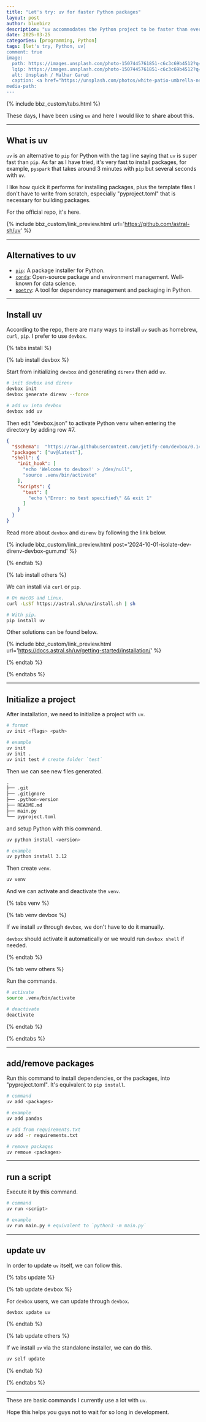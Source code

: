 ```yaml
---
title: "Let's try: uv for faster Python packages"
layout: post
author: bluebirz
description: "uv accommodates the Python project to be faster than ever"
date: 2025-03-25
categories: [programming, Python]
tags: [let's try, Python, uv]
comment: true
image:
  path: https://images.unsplash.com/photo-1507445761851-c6c3c69b4512?q=80&w=1786&auto=format&fit=crop&ixlib=rb-4.0.3&ixid=M3wxMjA3fDB8MHxwaG90by1wYWdlfHx8fGVufDB8fHx8fA%3D%3D
  lqip: https://images.unsplash.com/photo-1507445761851-c6c3c69b4512?q=10&w=1786&auto=format&fit=crop&ixlib=rb-4.0.3&ixid=M3wxMjA3fDB8MHxwaG90by1wYWdlfHx8fGVufDB8fHx8fA%3D%3D
  alt: Unsplash / Malhar Garud
  caption: <a href="https://unsplash.com/photos/white-patio-umbrella-near-body-of-water-Zj8JwP3M3Do">Unsplash / Malhar Garud</a>
media-path: 
---
```


{% include bbz_custom/tabs.html %}

These days, I have been using `uv` and here I would like to share about this.

---

## What is uv

`uv` is an alternative to `pip` for Python with the tag line saying that `uv` is super fast than `pip`. As far as I have tried, it's very fast to install packages, for example, `pyspark` that takes around 3 minutes with `pip` but several seconds with `uv`.

I like how quick it performs for installing packages, plus the template files I don't have to write from scratch, especially "pyproject.toml" that is necessary for building packages.

For the official repo, it's here.

{% include bbz_custom/link_preview.html url='<https://github.com/astral-sh/uv>' %}

---

## Alternatives to uv

- [`pip`](https://github.com/pypa/pip): A package installer for Python.
- [`conda`](https://www.anaconda.com/download): Open-source package and environment management. Well-known for data science.
- [`poetry`](https://python-poetry.org/): A tool for dependency management and packaging in Python.

---

## Install uv

According to the repo, there are many ways to install `uv` such as homebrew, `curl`, `pip`. I prefer to use `devbox`.

{% tabs install %}

{% tab install devbox %}

Start from initializing `devbox` and generating `direnv` then add `uv`.

```sh
# init devbox and direnv
devbox init
devbox generate direnv --force

# add uv into devbox
devbox add uv
```

Then edit "devbox.json" to activate Python venv when entering the directory by adding row #7.

```json
{
  "$schema":  "https://raw.githubusercontent.com/jetify-com/devbox/0.14.0/.schema/devbox.schema.json",
  "packages": ["uv@latest"],
  "shell": {
    "init_hook": [
      "echo 'Welcome to devbox!' > /dev/null",
      "source .venv/bin/activate"
    ],
    "scripts": {
      "test": [
        "echo \"Error: no test specified\" && exit 1"
      ]
    }
  }
}
```
  
Read more about `devbox` and `direnv` by following the link below.

{% include bbz_custom/link_preview.html post='2024-10-01-isolate-dev-direnv-devbox-gum.md' %}

{% endtab %}

{% tab install others %}

We can install via `curl` or `pip`.

```sh
# On macOS and Linux.
curl -LsSf https://astral.sh/uv/install.sh | sh

# With pip.
pip install uv
```

Other solutions can be found below.

{% include bbz_custom/link_preview.html url='<https://docs.astral.sh/uv/getting-started/installation/>' %}

{% endtab %}

{% endtabs %}

---

## Initialize a project

After installation, we need to initialize a project with `uv`.

```sh
# format
uv init <flags> <path>

# example
uv init
uv init .
uv init test # create folder `test`
```

Then we can see new files generated.

```md
.
├── .git
├── .gitignore
├── .python-version
├── README.md
├── main.py
└── pyproject.toml
```

and setup Python with this command.

```sh
uv python install <version>

# example
uv python install 3.12
```

Then create `venv`.

```sh
uv venv
```

And we can activate and deactivate the `venv`.

{% tabs venv %}

{% tab venv devbox %}

If we install `uv` through `devbox`, we don't have to do it manually.

`devbox` should activate it automatically or we would run `devbox shell` if needed.

{% endtab %}

{% tab venv others %}

Run the commands.

```sh
# activate
source .venv/bin/activate

# deactivate
deactivate
```

{% endtab %}

{% endtabs %}

---

## add/remove packages

Run this command to install dependencies, or the packages, into "pyproject.toml". It's equivalent to `pip install`.

```sh
# command
uv add <packages>

# example
uv add pandas

# add from requirements.txt
uv add -r requirements.txt

# remove packages
uv remove <packages>
```

---

## run a script

Execute it by this command.

```sh
# command
uv run <script>

# example
uv run main.py # equivalent to `python3 -m main.py`
```

---

## update uv

In order to update `uv` itself, we can follow this.

{% tabs update %}

{% tab update devbox %}

For `devbox` users, we can update through `devbox`.

```sh
devbox update uv
```

{% endtab %}

{% tab update others %}

If we install `uv` via the standalone installer, we can do this.

```sh
uv self update
```

{% endtab %}

{% endtabs %}

---

These are basic commands I currently use a lot with `uv`.

Hope this helps you guys not to wait for so long in development.

